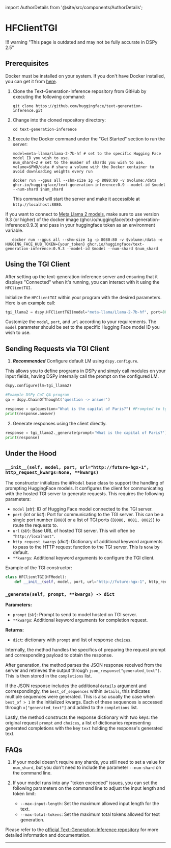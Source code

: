 import AuthorDetails from '@site/src/components/AuthorDetails';

# HFClientTGI

!!! warning "This page is outdated and may not be fully accurate in DSPy 2.5"


## Prerequisites

Docker must be installed on your system. If you don't have Docker installed, you can get it from [here](https://docs.docker.com/get-docker/).

1. Clone the Text-Generation-Inference repository from GitHub by executing the following command:

   ```
   git clone https://github.com/huggingface/text-generation-inference.git
   ```

2. Change into the cloned repository directory:

   ```
   cd text-generation-inference
   ```

3. Execute the Docker command under the "Get Started" section to run the server:


   ```
   model=meta-llama/Llama-2-7b-hf # set to the specific Hugging Face model ID you wish to use.
   num_shard=2 # set to the number of shards you wish to use.
   volume=$PWD/data # share a volume with the Docker container to avoid downloading weights every run

   docker run --gpus all --shm-size 1g -p 8080:80 -v $volume:/data ghcr.io/huggingface/text-generation-inference:0.9 --model-id $model --num-shard $num_shard
   ```

   This command will start the server and make it accessible at `http://localhost:8080`.

If you want to connect to [Meta Llama 2 models](https://huggingface.co/meta-llama), make sure to use version 9.3 (or higher) of the docker image (ghcr.io/huggingface/text-generation-inference:0.9.3) and pass in your huggingface token as an environment variable.

```
   docker run --gpus all --shm-size 1g -p 8080:80 -v $volume:/data -e HUGGING_FACE_HUB_TOKEN={your_token} ghcr.io/huggingface/text-generation-inference:0.9.3 --model-id $model --num-shard $num_shard
```

## Using the TGI Client

After setting up the text-generation-inference server and ensuring that it displays "Connected" when it's running, you can interact with it using the `HFClientTGI`.

Initialize the `HFClientTGI` within your program with the desired parameters. Here is an example call:

```python
tgi_llama2 = dspy.HFClientTGI(model="meta-llama/Llama-2-7b-hf", port=8080, url="http://localhost")
```

Customize the `model`, `port`, and `url` according to your requirements. The `model` parameter should be set to the specific Hugging Face model ID you wish to use.

## Sending Requests via TGI Client

1) _**Recommended**_ Configure default LM using `dspy.configure`.

This allows you to define programs in DSPy and simply call modules on your input fields, having DSPy internally call the prompt on the configured LM.

```python
dspy.configure(lm=tgi_llama2)

#Example DSPy CoT QA program
qa = dspy.ChainOfThought('question -> answer')

response = qa(question="What is the capital of Paris?") #Prompted to tgi_llama2
print(response.answer)
```

2) Generate responses using the client directly.

```python
response = tgi_llama2._generate(prompt='What is the capital of Paris?')
print(response)
```

## Under the Hood

### `__init__(self, model, port, url="http://future-hgx-1", http_request_kwargs=None, **kwargs)`

The constructor initializes the `HFModel` base class to support the handling of prompting HuggingFace models. It configures the client for communicating with the hosted TGI server to generate requests. This requires the following parameters:

- `model` (_str_): ID of Hugging Face model connected to the TGI server.
- `port` (_int_ or _list_): Port for communicating to the TGI server. This can be a single port number (`8080`) or a list of TGI ports (`[8080, 8081, 8082]`) to route the requests to.
- `url` (_str_): Base URL of hosted TGI server. This will often be `"http://localhost"`.
- `http_request_kwargs` (_dict_): Dictionary of additional keyword arguments to pass to the HTTP request function to the TGI server. This is `None` by default.
- `**kwargs`: Additional keyword arguments to configure the TGI client.

Example of the TGI constructor:

```python
class HFClientTGI(HFModel):
    def __init__(self, model, port, url="http://future-hgx-1", http_request_kwargs=None, **kwargs):
```

### `_generate(self, prompt, **kwargs) -> dict`

**Parameters:**
- `prompt` (_str_): Prompt to send to model hosted on TGI server.
- `**kwargs`: Additional keyword arguments for completion request.

**Returns:**
- `dict`: dictionary with `prompt` and list of response `choices`.

Internally, the method handles the specifics of preparing the request prompt and corresponding payload to obtain the response.

After generation, the method parses the JSON response received from the server and retrieves the output through `json_response["generated_text"]`. This is then stored in the `completions` list.

If the JSON response includes the additional `details` argument and correspondingly, the `best_of_sequences` within `details`, this indicates multiple sequences were generated. This is also usually the case when `best_of > 1` in the initialized kwargs. Each of these sequences is accessed through `x["generated_text"]` and added to the `completions` list.

Lastly, the method constructs the response dictionary with two keys: the original request `prompt` and `choices`, a list of dictionaries representing generated completions with the key `text` holding the response's generated text.

## FAQs

1. If your model doesn't require any shards, you still need to set a value for `num_shard`, but you don't need to include the parameter `--num-shard` on the command line.

2. If your model runs into any "token exceeded" issues, you can set the following parameters on the command line to adjust the input length and token limit:
   - `--max-input-length`: Set the maximum allowed input length for the text.
   - `--max-total-tokens`: Set the maximum total tokens allowed for text generation.

Please refer to the [official Text-Generation-Inference repository](https://github.com/huggingface/text-generation-inference) for more detailed information and documentation.


***

<AuthorDetails name="Arnav Singhvi"/>
